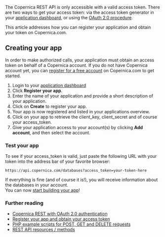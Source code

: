 The Copernica REST API is only accessible with a valid access token.
There are two ways to get your access token: via the access token
generator in your [application
dashboard](https://www.copernica.com/en/applications), or using the
[OAuth 2.0 procedure](./setting-up-copernica-rest-service.md).

This article addresses how you can register your application and obtain
your token on Copernica.com.

Creating your app
-----------------

In order to make authorized calls, your application must obtain an
access token on behalf of a Copernica account. If you do not have
Copernica account yet, you can [register for a free
account](https://www.copernica.com/en/copernica-trial) on Copernica.com
to get started.

1.  Login to your [application
    dashboard](https://www.copernica.com/en/applications)
2.  Click **Register your app**.
3.  Enter the name of your application and provide a short description
    of your application.
4.  Click on **Create** to register your app.
5.  Your app is now registered and listed in your applications overview.
6.  Click on your app to retrieve the client\_key, client\_secret and of
    course your access\_token.
7.  Give your application access to your account(s) by clicking **Add
    account**, and then select the account.

### Test your app

To see if your access\_token is valid, just paste the following URL with
your token into the address bar of your favorite browser:

`https://api.copernica.com/databases?access_token=your-token-here`

If everything is fine (and of course it is!), you will receive
information about the databases in your account. \
You can now [start building your app](./introduction.md)!

### Further reading

-   [Copernica REST with OAuth 2.0
    authentication](./setting-up-copernica-rest-service.md)
-   [Register your app and obtain your access
    token](./register-your-app-on-copernica-com.md)
-   [PHP example scripts for POST, GET and DELETE
    requests](./example-get-post-and-delete-requests.md)
-   [REST API resources / methods](./the-copernica-rest-api.md)

